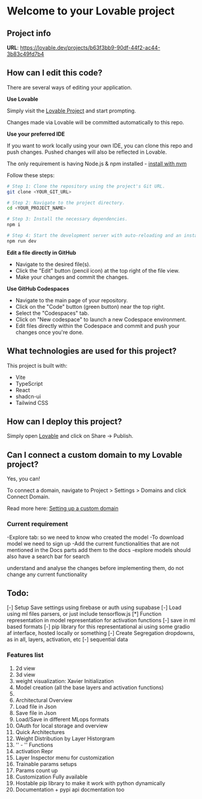 # Welcome to your Lovable project

## Project info

**URL**: https://lovable.dev/projects/b63f3bb9-90df-44f2-ac44-3b83c49fd7b4

## How can I edit this code?

There are several ways of editing your application.

**Use Lovable**

Simply visit the [Lovable Project](https://lovable.dev/projects/b63f3bb9-90df-44f2-ac44-3b83c49fd7b4) and start prompting.

Changes made via Lovable will be committed automatically to this repo.

**Use your preferred IDE**

If you want to work locally using your own IDE, you can clone this repo and push changes. Pushed changes will also be reflected in Lovable.

The only requirement is having Node.js & npm installed - [install with nvm](https://github.com/nvm-sh/nvm#installing-and-updating)

Follow these steps:

```sh
# Step 1: Clone the repository using the project's Git URL.
git clone <YOUR_GIT_URL>

# Step 2: Navigate to the project directory.
cd <YOUR_PROJECT_NAME>

# Step 3: Install the necessary dependencies.
npm i

# Step 4: Start the development server with auto-reloading and an instant preview.
npm run dev
```

**Edit a file directly in GitHub**

- Navigate to the desired file(s).
- Click the "Edit" button (pencil icon) at the top right of the file view.
- Make your changes and commit the changes.

**Use GitHub Codespaces**

- Navigate to the main page of your repository.
- Click on the "Code" button (green button) near the top right.
- Select the "Codespaces" tab.
- Click on "New codespace" to launch a new Codespace environment.
- Edit files directly within the Codespace and commit and push your changes once you're done.

## What technologies are used for this project?

This project is built with:

- Vite
- TypeScript
- React
- shadcn-ui
- Tailwind CSS

## How can I deploy this project?

Simply open [Lovable](https://lovable.dev/projects/b63f3bb9-90df-44f2-ac44-3b83c49fd7b4) and click on Share -> Publish.

## Can I connect a custom domain to my Lovable project?

Yes, you can!

To connect a domain, navigate to Project > Settings > Domains and click Connect Domain.

Read more here: [Setting up a custom domain](https://docs.lovable.dev/tips-tricks/custom-domain#step-by-step-guide)
### Current requirement
-Explore tab: so we need to know who created the model
-To download model we need to sign up
-Add the current functionalities that are not mentioned in the Docs parts add them to the docs
-explore models should also have a search bar for search

understand and analyse the changes before implementing them, do not change any current functionality

## Todo:

[-] Setup Save settings using firebase or auth using supabase
[-] Load using ml files parsers, or just include tensorflow.js
[*] Function representation in model representation for activation functions
[-] save in ml based formats
[-] pip library for this representational ai using some gradio af interface, hosted locally or something
[-] Create Segregation dropdowns, as in all, layers, activation, etc
[-] sequential data

### Features list

1. 2d view
2. 3d view
3. weight visualization: Xavier Initialization
4. Model creation (all the base layers and activation functions)
5.
6. Architectural Overview
7. Load file in Json
8. Save file in Json
9. Load/Save in different MLops formats
10. OAuth for local storage and overview
11. Quick Architectures
12. Weight Distribution by Layer Historgram
13. '' - '' Functions
14. activation Repr
15. Layer Inspector menu for customization
16. Trainable params setups
17. Params count up
18. Customization Fully available
19. Hostable pip library to make it work with python dynamically
20. Documentation + pypi api docmentation too
